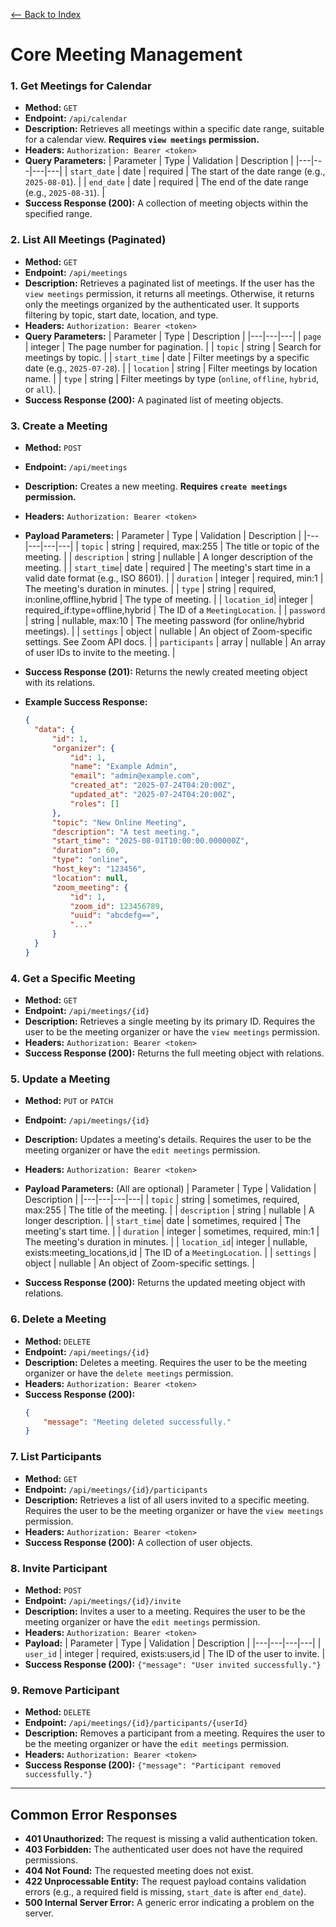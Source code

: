 [<-- Back to Index](../api_documentation.md)

# Core Meeting Management

### 1. Get Meetings for Calendar

- **Method:** `GET`
- **Endpoint:** `/api/calendar`
- **Description:** Retrieves all meetings within a specific date range, suitable for a calendar view. **Requires `view meetings` permission.**
- **Headers:** `Authorization: Bearer <token>`
- **Query Parameters:**
| Parameter | Type | Validation | Description |
|---|---|---|---|
| `start_date` | date | required | The start of the date range (e.g., `2025-08-01`). |
| `end_date` | date | required | The end of the date range (e.g., `2025-08-31`). |
- **Success Response (200):** A collection of meeting objects within the specified range.

### 2. List All Meetings (Paginated)

- **Method:** `GET`
- **Endpoint:** `/api/meetings`
- **Description:** Retrieves a paginated list of meetings. If the user has the `view meetings` permission, it returns all meetings. Otherwise, it returns only the meetings organized by the authenticated user. It supports filtering by topic, start date, location, and type.
- **Headers:** `Authorization: Bearer <token>`
- **Query Parameters:**
| Parameter | Type | Description |
|---|---|---|
| `page` | integer | The page number for pagination. |
| `topic` | string | Search for meetings by topic. |
| `start_time` | date | Filter meetings by a specific date (e.g., `2025-07-28`). |
| `location` | string | Filter meetings by location name. |
| `type` | string | Filter meetings by type (`online`, `offline`, `hybrid`, or `all`). |
- **Success Response (200):** A paginated list of meeting objects.

### 3. Create a Meeting

- **Method:** `POST`
- **Endpoint:** `/api/meetings`
- **Description:** Creates a new meeting. **Requires `create meetings` permission.**
- **Headers:** `Authorization: Bearer <token>`

- **Payload Parameters:**
| Parameter | Type | Validation | Description |
|---|---|---|---|
| `topic` | string | required, max:255 | The title or topic of the meeting. |
| `description` | string | nullable | A longer description of the meeting. |
| `start_time`| date | required | The meeting's start time in a valid date format (e.g., ISO 8601). |
| `duration` | integer | required, min:1 | The meeting's duration in minutes. |
| `type` | string | required, in:online,offline,hybrid | The type of meeting. |
| `location_id`| integer | required_if:type=offline,hybrid | The ID of a `MeetingLocation`. |
| `password` | string | nullable, max:10 | The meeting password (for online/hybrid meetings). |
| `settings` | object | nullable | An object of Zoom-specific settings. See Zoom API docs. |
| `participants` | array | nullable | An array of user IDs to invite to the meeting. |

- **Success Response (201):** Returns the newly created meeting object with its relations.

- **Example Success Response:**
  ```json
  {
    "data": {
        "id": 1,
        "organizer": {
            "id": 1,
            "name": "Example Admin",
            "email": "admin@example.com",
            "created_at": "2025-07-24T04:20:00Z",
            "updated_at": "2025-07-24T04:20:00Z",
            "roles": []
        },
        "topic": "New Online Meeting",
        "description": "A test meeting.",
        "start_time": "2025-08-01T10:00:00.000000Z",
        "duration": 60,
        "type": "online",
        "host_key": "123456",
        "location": null,
        "zoom_meeting": {
            "id": 1,
            "zoom_id": 123456789,
            "uuid": "abcdefg==",
            "..."
        }
    }
  }
  ```

### 4. Get a Specific Meeting

- **Method:** `GET`
- **Endpoint:** `/api/meetings/{id}`
- **Description:** Retrieves a single meeting by its primary ID. Requires the user to be the meeting organizer or have the `view meetings` permission.
- **Headers:** `Authorization: Bearer <token>`
- **Success Response (200):** Returns the full meeting object with relations.

### 5. Update a Meeting

- **Method:** `PUT` or `PATCH`
- **Endpoint:** `/api/meetings/{id}`
- **Description:** Updates a meeting's details. Requires the user to be the meeting organizer or have the `edit meetings` permission.
- **Headers:** `Authorization: Bearer <token>`

- **Payload Parameters:** (All are optional)
| Parameter | Type | Validation | Description |
|---|---|---|---|
| `topic` | string | sometimes, required, max:255 | The title of the meeting. |
| `description` | string | nullable | A longer description. |
| `start_time`| date | sometimes, required | The meeting's start time. |
| `duration` | integer | sometimes, required, min:1 | The meeting's duration in minutes. |
| `location_id`| integer | nullable, exists:meeting_locations,id | The ID of a `MeetingLocation`. |
| `settings` | object | nullable | An object of Zoom-specific settings. |

- **Success Response (200):** Returns the updated meeting object with relations.

### 6. Delete a Meeting

- **Method:** `DELETE`
- **Endpoint:** `/api/meetings/{id}`
- **Description:** Deletes a meeting. Requires the user to be the meeting organizer or have the `delete meetings` permission.
- **Headers:** `Authorization: Bearer <token>`
- **Success Response (200):**
  ```json
  {
      "message": "Meeting deleted successfully."
  }
  ```

### 7. List Participants

- **Method:** `GET`
- **Endpoint:** `/api/meetings/{id}/participants`
- **Description:** Retrieves a list of all users invited to a specific meeting. Requires the user to be the meeting organizer or have the `view meetings` permission.
- **Headers:** `Authorization: Bearer <token>`
- **Success Response (200):** A collection of user objects.

### 8. Invite Participant

- **Method:** `POST`
- **Endpoint:** `/api/meetings/{id}/invite`
- **Description:** Invites a user to a meeting. Requires the user to be the meeting organizer or have the `edit meetings` permission.
- **Headers:** `Authorization: Bearer <token>`
- **Payload:**
| Parameter | Type | Validation | Description |
|---|---|---|---|
| `user_id` | integer | required, exists:users,id | The ID of the user to invite. |
- **Success Response (200):** `{"message": "User invited successfully."}`

### 9. Remove Participant

- **Method:** `DELETE`
- **Endpoint:** `/api/meetings/{id}/participants/{userId}`
- **Description:** Removes a participant from a meeting. Requires the user to be the meeting organizer or have the `edit meetings` permission.
- **Headers:** `Authorization: Bearer <token>`
- **Success Response (200):** `{"message": "Participant removed successfully."}`

---

## Common Error Responses

- **401 Unauthorized:** The request is missing a valid authentication token.
- **403 Forbidden:** The authenticated user does not have the required permissions.
- **404 Not Found:** The requested meeting does not exist.
- **422 Unprocessable Entity:** The request payload contains validation errors (e.g., a required field is missing, `start_date` is after `end_date`).
- **500 Internal Server Error:** A generic error indicating a problem on the server.
